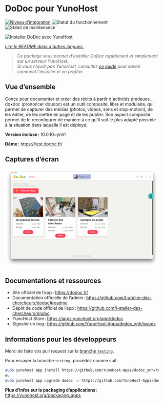 <!--
Nota bene : ce README est automatiquement généré par <https://github.com/YunoHost/apps/tree/master/tools/readme_generator>
Il NE doit PAS être modifié à la main.
-->

# DoDoc pour YunoHost

[![Niveau d’intégration](https://dash.yunohost.org/integration/dodoc.svg)](https://ci-apps.yunohost.org/ci/apps/dodoc/) ![Statut du fonctionnement](https://ci-apps.yunohost.org/ci/badges/dodoc.status.svg) ![Statut de maintenance](https://ci-apps.yunohost.org/ci/badges/dodoc.maintain.svg)

[![Installer DoDoc avec YunoHost](https://install-app.yunohost.org/install-with-yunohost.svg)](https://install-app.yunohost.org/?app=dodoc)

*[Lire le README dans d'autres langues.](./ALL_README.md)*

> *Ce package vous permet d’installer DoDoc rapidement et simplement sur un serveur YunoHost.*  
> *Si vous n’avez pas YunoHost, consultez [ce guide](https://yunohost.org/install) pour savoir comment l’installer et en profiter.*

## Vue d’ensemble

Conçu pour documenter et créer des récits à partir d'activités pratiques, do•doc (prononcer doudoc) est un outil composite, libre et modulaire, qui permet de capturer des médias (photos, vidéos, sons et stop-motion), de les éditer, de les mettre en page et de les publier. Son aspect composite permet de le reconfigurer de manière à ce qu'il soit le plus adapté possible à la situation dans laquelle il est déployé.

**Version incluse :** 10.0.10~ynh1

**Démo :** <https://test.dodoc.fr/>

## Captures d’écran

![Capture d’écran de DoDoc](./doc/screenshots/screenshot.png)

## Documentations et ressources

- Site officiel de l’app : <https://dodoc.fr/>
- Documentation officielle de l’admin : <https://github.com/l-atelier-des-chercheurs/dodoc#readme>
- Dépôt de code officiel de l’app : <https://github.com/l-atelier-des-chercheurs/dodoc>
- YunoHost Store : <https://apps.yunohost.org/app/dodoc>
- Signaler un bug : <https://github.com/YunoHost-Apps/dodoc_ynh/issues>

## Informations pour les développeurs

Merci de faire vos pull request sur la [branche `testing`](https://github.com/YunoHost-Apps/dodoc_ynh/tree/testing).

Pour essayer la branche `testing`, procédez comme suit :

```bash
sudo yunohost app install https://github.com/YunoHost-Apps/dodoc_ynh/tree/testing --debug
ou
sudo yunohost app upgrade dodoc -u https://github.com/YunoHost-Apps/dodoc_ynh/tree/testing --debug
```

**Plus d’infos sur le packaging d’applications :** <https://yunohost.org/packaging_apps>

